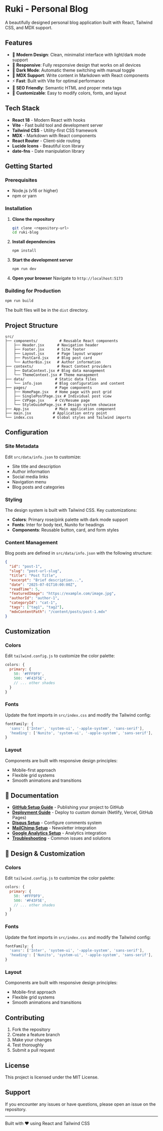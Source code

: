 # Ruki - Personal Blog

A beautifully designed personal blog application built with React, Tailwind CSS, and MDX support.

## Features

- 🎨 **Modern Design**: Clean, minimalist interface with light/dark mode support
- 📱 **Responsive**: Fully responsive design that works on all devices
- 🌙 **Dark Mode**: Automatic theme switching with manual toggle
- 📝 **MDX Support**: Write content in Markdown with React components
- ⚡ **Fast**: Built with Vite for optimal performance
- 🎯 **SEO Friendly**: Semantic HTML and proper meta tags
- 🔧 **Customizable**: Easy to modify colors, fonts, and layout

## Tech Stack

- **React 18** - Modern React with hooks
- **Vite** - Fast build tool and development server
- **Tailwind CSS** - Utility-first CSS framework
- **MDX** - Markdown with React components
- **React Router** - Client-side routing
- **Lucide Icons** - Beautiful icon library
- **date-fns** - Date manipulation library

## Getting Started

### Prerequisites

- Node.js (v16 or higher)
- npm or yarn

### Installation

1. **Clone the repository**
   ```bash
   git clone <repository-url>
   cd ruki-blog
   ```

2. **Install dependencies**
   ```bash
   npm install
   ```

3. **Start the development server**
   ```bash
   npm run dev
   ```

4. **Open your browser**
   Navigate to `http://localhost:5173`

### Building for Production

```bash
npm run build
```

The built files will be in the `dist` directory.

## Project Structure

```
src/
├── components/          # Reusable React components
│   ├── Header.jsx      # Navigation header
│   ├── Footer.jsx      # Site footer
│   ├── Layout.jsx      # Page layout wrapper
│   ├── PostCard.jsx    # Blog post card
│   └── AuthorBio.jsx   # Author information
├── contexts/           # React Context providers
│   ├── DataContext.jsx # Blog data management
│   └── ThemeContext.jsx # Theme management
├── data/              # Static data files
│   └── info.json      # Blog configuration and content
├── pages/             # Page components
│   ├── HomePage.jsx   # Home page with post grid
│   ├── SinglePostPage.jsx # Individual post view
│   ├── CVPage.jsx     # CV/Resume page
│   └── StyleGuidePage.jsx # Design system showcase
├── App.jsx            # Main application component
├── main.jsx          # Application entry point
└── index.css         # Global styles and Tailwind imports
```

## Configuration

### Site Metadata

Edit `src/data/info.json` to customize:

- Site title and description
- Author information
- Social media links
- Navigation menu
- Blog posts and categories

### Styling

The design system is built with Tailwind CSS. Key customizations:

- **Colors**: Primary rose/pink palette with dark mode support
- **Fonts**: Inter for body text, Nunito for headings
- **Components**: Reusable button, card, and form styles

### Content Management

Blog posts are defined in `src/data/info.json` with the following structure:

```json
{
  "id": "post-1",
  "slug": "post-url-slug",
  "title": "Post Title",
  "excerpt": "Brief description...",
  "date": "2025-07-01T10:00:00Z",
  "readTime": 5,
  "featuredImage": "https://example.com/image.jpg",
  "authorId": "author-1",
  "categoryId": "cat-1",
  "tags": ["tag1", "tag2"],
  "mdxContentPath": "/content/posts/post-1.mdx"
}
```

## Customization

### Colors

Edit `tailwind.config.js` to customize the color palette:

```javascript
colors: {
  primary: {
    50: '#FFF9F9',
    500: '#F43F5E',
    // ... other shades
  }
}
```

### Fonts

Update the font imports in `src/index.css` and modify the Tailwind config:

```javascript
fontFamily: {
  'sans': ['Inter', 'system-ui', '-apple-system', 'sans-serif'],
  'heading': ['Nunito', 'system-ui', '-apple-system', 'sans-serif'],
}
```

### Layout

Components are built with responsive design principles:

- Mobile-first approach
- Flexible grid systems
- Smooth animations and transitions

## 📖 Documentation

- **[GitHub Setup Guide](GITHUB_SETUP.md)** - Publishing your project to GitHub
- **[Deployment Guide](DEPLOYMENT_GUIDE.md)** - Deploy to custom domain (Netlify, Vercel, GitHub Pages)
- **[Disqus Setup](DISQUS_SETUP.md)** - Configure comments system
- **[MailChimp Setup](MAILCHIMP_SETUP.md)** - Newsletter integration
- **[Google Analytics Setup](GOOGLE_ANALYTICS_SETUP.md)** - Analytics integration
- **[Troubleshooting](TROUBLESHOOTING.md)** - Common issues and solutions

## 🎨 Design & Customization

### Colors

Edit `tailwind.config.js` to customize the color palette:

```javascript
colors: {
  primary: {
    50: '#FFF9F9',
    500: '#F43F5E',
    // ... other shades
  }
}
```

### Fonts

Update the font imports in `src/index.css` and modify the Tailwind config:

```javascript
fontFamily: {
  'sans': ['Inter', 'system-ui', '-apple-system', 'sans-serif'],
  'heading': ['Nunito', 'system-ui', '-apple-system', 'sans-serif'],
}
```

### Layout

Components are built with responsive design principles:

- Mobile-first approach
- Flexible grid systems
- Smooth animations and transitions

## Contributing

1. Fork the repository
2. Create a feature branch
3. Make your changes
4. Test thoroughly
5. Submit a pull request

## License

This project is licensed under the MIT License.

## Support

If you encounter any issues or have questions, please open an issue on the repository.

---

Built with ❤️ using React and Tailwind CSS
